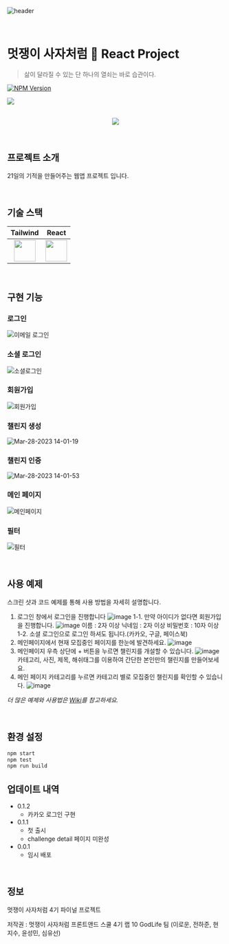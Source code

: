 <br>
<br>

![header](https://capsule-render.vercel.app/api?type=waving&color=0:8a8a8a,100:0c2340&height=180&section=header&text=God%20Life%20&fontSize=90&)

<br>

# 멋쟁이 사자처럼 🦁 React Project
> 삶이 달라질 수 있는 단 하나의 열쇠는 바로 습관이다.

[![NPM Version][npm-image]][npm-url]
<!--[![Build Status][travis-image]][travis-url]
[![Downloads Stats][npm-downloads]][npm-url]-->

![](../header.png)

<p align="center">
  <br>
  <img src="https://user-images.githubusercontent.com/77651050/228217381-c140f2a0-ee91-41da-997d-4f67fcb2970d.jpg">
  <br>
</p>

<!--목차-->

<br>

## 프로젝트 소개

<p align="justify">
21일의 기적을 만들어주는 웹앱 프로젝트 입니다.
</p>

<p align="center">

</p>

<br>

## 기술 스택

| Tailwind | React |
| :--------: | :--------: | 
|   <img src="https://cdn.hashnode.com/res/hashnode/image/upload/v1625321458213/-layBQDv1.jpeg" width="50">     |   <img src="https://images.velog.io/images/namezin/post/a4780e7b-4d05-4b46-9ece-e745c49b6d58/react.png" width="50">    | 

<br>

## 구현 기능

### 로그인

![이메일 로그인](https://user-images.githubusercontent.com/114975279/228237155-999d2641-98c1-47de-86be-10a49bad7d9c.gif)

### 소셜 로그인

![소셜로그인](https://user-images.githubusercontent.com/114975279/228237204-74da945c-21f4-4db6-8756-2a68c0d9f9f4.gif)

### 회원가입

![회원가입](https://user-images.githubusercontent.com/114975279/228237263-af90d8b0-83b4-43c9-babb-5a909d800c86.gif)

### 챌린지 생성

![Mar-28-2023 14-01-19](https://user-images.githubusercontent.com/114975279/228237536-2c6d6b41-5ebb-4fc5-beb7-0b04621fe519.gif)

### 챌린지 인증

![Mar-28-2023 14-01-53](https://user-images.githubusercontent.com/114975279/228237767-6c2a2b4f-77e6-4787-bea6-535736a5fd6c.gif)

### 메인 페이지

![메인페이지](https://user-images.githubusercontent.com/114975279/228237872-8e14f6f7-9a7b-4bda-8b8b-5b545c17e0b7.gif)

### 필터

![필터](https://user-images.githubusercontent.com/114975279/228237914-17535904-65c2-4805-9f4f-49f4e94e1fb6.gif)



<br>

## 사용 예제

스크린 샷과 코드 예제를 통해 사용 방법을 자세히 설명합니다.
1. 로그인 창에서 로그인을 진행합니다 
![image](https://user-images.githubusercontent.com/114975279/228247900-ba774a85-4c99-478b-9f53-efcc42706df1.png)
1-1. 만약 아이디가 없다면 회원가입을 진행합니다.
![image](https://user-images.githubusercontent.com/114975279/228248112-b428058a-9f6e-44a8-b8f3-e7c4b9d9a56e.png)
이름 : 2자 이상
닉네임 : 2자 이상
비밀번호 : 10자 이상
1-2. 소셜 로그인으로 로그인 하셔도 됩니다.(카카오, 구글, 페이스북)
2. 메인페이지에서 현재 모집중인 페이지를 한눈에 발견하세요.
![image](https://user-images.githubusercontent.com/114975279/228248666-7db1da52-f6e2-4c4e-a8ec-18642a448d22.png)
3. 메인페이지 우측 상단에 + 버튼을 누르면 챌린지를 개설할 수 있습니다.
![image](https://user-images.githubusercontent.com/114975279/228248905-a2d18204-6fad-41c7-b11e-2cf09223f9ee.png)
카테고리, 사진, 제목, 해쉬태그를 이용하여 간단한 본인만의 챌린지를 만들어보세요.
4. 메인 페이지 카테고리를 누르면 카테고리 별로 모집중인 챌린지를 확인할 수 있습니다.
![image](https://user-images.githubusercontent.com/114975279/228249456-11e4b7dc-6659-49dd-b320-55fb58eaffc7.png)


_더 많은 예제와 사용법은 [Wiki][wiki]를 참고하세요._

<br>

## 환경 설정

<!--모든 개발 의존성 설치 방법과 자동 테스트 슈트 실행 방법을 운영체제 별로 작성합니다.-->

```sh
npm start
npm test
npm run build
```

## 업데이트 내역
* 0.1.2
    * 카카오 로그인 구현
* 0.1.1
    * 첫 출시
    * challenge detail 페이지 미완성
* 0.0.1
    * 임시 배포
<br>

## 정보
멋쟁이 사자처럼 4기 파이널 프로젝트

저작권 : 멋쟁이 사자처럼 프론트앤드 스쿨 4기 랩 10 GodLife 팀 (이로운, 전하준, 현지수, 윤성민, 심유선)

<!--이름 – [@트위터 주소](https://twitter.com/dbader_org) – 이메일주소@example.com

XYZ 라이센스를 준수하며 ``LICENSE``에서 자세한 정보를 확인할 수 있습니다.

[https://github.com/yourname/github-link](https://github.com/dbader/)-->


<!-- Markdown link & img dfn's -->
[npm-image]: https://img.shields.io/npm/v/datadog-metrics.svg?style=flat-square
[npm-url]: https://npmjs.org/package/datadog-metrics
[npm-downloads]: https://img.shields.io/npm/dm/datadog-metrics.svg?style=flat-square
[travis-image]: https://img.shields.io/travis/dbader/node-datadog-metrics/master.svg?style=flat-square
[travis-url]: https://travis-ci.org/dbader/node-datadog-metrics
[wiki]: https://github.com/likelion-lab10/godlife/wiki
